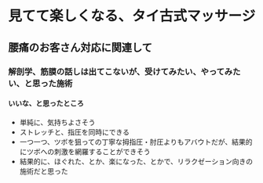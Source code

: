 
# 見てて楽しくなる、タイ古式マッサージ

## 腰痛のお客さん対応に関連して

### 解剖学、筋膜の話しは出てこないが、受けてみたい、やってみたい、と思った施術

<!-- title
url -->

#### いいな、と思ったところ

- 単純に、気持ちよさそう
- ストレッチと、指圧を同時にできる
- 一つ一つ、ツボを狙っての丁寧な拇指圧・肘圧よりもアバウトだが、結果的にツボへの刺激を網羅することができそう
- 結果的に、ほぐれた、とか、楽になった、とかで、リラクゼーション向きの施術だと思った

